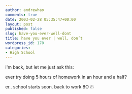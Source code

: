 ```yaml
---
author: andrewhao
comments: true
date: 2003-02-28 05:35:47+00:00
layout: post
published: false
slug: have-you-ever-well-dont
title: have you ever | well, don’t
wordpress_id: 170
categories:
- High School
---
```


i'm back, but let me just ask this:

ever try doing 5 hours of homework in an hour and a half?

er.. school starts soon. back to work  8O  :!: 
